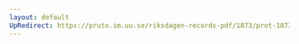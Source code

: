 ```yaml
---
layout: default
UpRedirect: https://pruto.im.uu.se/riksdagen-records-pdf/1873/prot-1873--ak--219/prot-1873--ak--219_003.pdf
---
```

